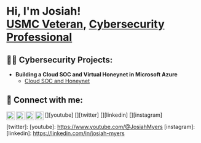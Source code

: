 <h1>Hi, I'm Josiah! <br/><a href="https://github.com/Josiah-Myers">USMC Veteran</a>, <a href="https://www.linkedin.com/in/josiah-myers/">Cybersecurity Professional</a></h1>

<h2>👨‍💻 Cybersecurity Projects:</h2>

- <b>Building a Cloud SOC and Virtual Honeynet in Microsoft Azure</b>
  - [Cloud SOC and Honeynet](https://github.com/Josiah-Myers/Cloud-SOC)

<h2> 🤳 Connect with me:</h2>

[<img align="left" alt="JosiahMyers | YouTube" width="22px" src="https://cdn.jsdelivr.net/npm/simple-icons@v3/icons/youtube.svg" />][youtube]
[<img align="left" alt="JosiahMyers | Twitter" width="22px" src="https://cdn.jsdelivr.net/npm/simple-icons@v3/icons/twitter.svg" />][twitter]
[<img align="left" alt="JosiahMyers | LinkedIn" width="22px" src="https://cdn.jsdelivr.net/npm/simple-icons@v3/icons/linkedin.svg" />][linkedin]
[<img align="left" alt="JosiahMyers | Instagram" width="22px" src="https://cdn.jsdelivr.net/npm/simple-icons@v3/icons/instagram.svg" />][instagram]

[twitter]: 
[youtube]: https://www.youtube.com/@JosiahMyers
[instagram]: 
[linkedin]: https://linkedin.com/in/josiah-myers

<!--
**joshmadakor1/joshmadakor1** is a ✨ _special_ ✨ repository because its `README.md` (this file) appears on your GitHub profile.

Here are some ideas to get you started:

- 🔭 I’m currently working on ...
- 🌱 I’m currently learning ...
- 👯 I’m looking to collaborate on ...
- 🤔 I’m looking for help with ...
- 💬 Ask me about ...
- 📫 How to reach me: ...
- 😄 Pronouns: ...
- ⚡ Fun fact: ...
-->
